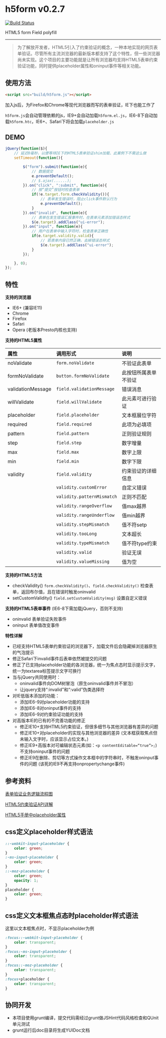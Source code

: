 h5form v0.2.7
======

[![Build Status](https://travis-ci.org/gucong3000/h5form.svg?branch=master)](https://travis-ci.org/gucong3000/h5form)

HTML5 form Field polyfill

----------

> 为了解放开发者，HTML5引入了约束验证的概念，一种本地实现的网页表单验证。尽管所有主流浏览器的最新版本都支持了这个特性，但一些浏览器尚未实现。这个项目的主要功能就是让所有浏览器均支持HTML5表单约束验证功能，同时提供placeholder属性和oninput事件等相关功能。

## 使用方法 ##
```HTML
<script src="build/h5form.js"></script>
```

加入js后，为Firefox和Chrome等现代浏览器而写的表单验证，IE下也能工作了

`h5form.js`会自动管理依赖的js，IE9+会自动加载`h5form.el.js`，IE6-8下自动加载`h5form.htc`，IE6+、Safari下将会加载`placeholder.js`

## DEMO

```Javascript
jQuery(function($){
	// 延迟0毫秒，以便等待IE下的HTML5表单验证shim加载、此案例下不需这么做
	setTimeout(function(){

		$("form").submit(function(e){
			// 数据提交
			e.preventDefault();
			// $.ajax(......);
		}).on("click", ":submit", function(e){
			// 按“提交”按钮时检查表单
			if(!e.target.form.checkValidity()){
				// 表单发生错误时，阻止click事件默认行为
				e.preventDefault();
			}
		}).on("invalid", function(e){
			// 表单在发生错误汇报事件时，在表单元素添加错误态样式
			$(e.target).addClass("ui-error");
		}).on("input", function(e){
			// 用户在表单中输入字符时，检查表单正确性
			if(e.target.validity.valid){
				// 若表单内容已然正确，去掉错误态样式
				$(e.target).addClass("ui-error");
			}
		});

	}, 0);
});
```

## 特性 ##

**支持的浏览器**

- IE6+		(兼容IE11)
- Chrome
- Firefox
- Safari
- Opera (老版本Presto内核也支持)

**支持的HTML5属性**

| 属性					| 调用形式					| 说明					|
| :-------------------- | :------------------------ | :-------------------- |
| noValidate			| `form.noValidate`			| 不验证此表单			|
| formNoValidate		| `button.formNoValidate`	| 此按钮所属表单不验证	|
| validationMessage		| `field.validationMessage`	| 错误消息				|
| willValidate			| `field.willValidate`		| 此元素可进行验证		|
| placeholder			| `field.placeholder`		| 文本框展位字符		|
| required				| `field.required`			| 此项为必填项			|
| pattern				| `field.pattern`			| 正则验证规则			|
| step					| `field.step`				| 数字增量				|
| max					| `field.max`				| 数字上限				|
| min					| `field.min`				| 数字下限				|
| validity				| `field.validity`			| 约束验证的详细信息	|
|| `validity.customError`		|自定义错误
|| `validity.patternMismatch`	|正则不匹配
|| `validity.rangeOverflow`		|值max越界
|| `validity.rangeUnderflow`	|值min越界
|| `validity.stepMismatch`		|值不符setp
|| `validity.tooLong`			|文本超长
|| `validity.typeMismatch`		|值不符type约束
|| `validity.valid`				|验证无误
|| `validity.valueMissing`		|值为空

**支持的HTML5方法**

- checkValidity()		`form.checkValidity()`、`field.checkValidity()`	检查表单，返回布尔值，且在错误时触发oninvalid
- setCustomValidity()	`field.setCustomValidity(msg)`					设置自定义错误

**支持的HTML5表单事件**	(IE6-8下需加载jQuery，否则不支持)

- oninvalid		表单验证失败事件
- oninput		表单值改变事件

**特性详解**

- 已经支持HTML5表单约束验证的浏览器下，加载文件后会隐藏掉浏览器原生的气泡提示
- 修正Safari下invalid事件后表单依然被提交的问题
- 修正了已支持placeholder功能的各浏览器，统一为焦点态时显示提示文字，统一为textarea标签提示文字可换行
- 当与jQuery共同使用时：
	- oninvalid事件向DOM树冒泡（原生oninvalid事件并不冒泡）
	- 让jquery支持“:invalid”和“:valid”伪类选择符
- 对IE低版本添加的功能：
	- 添加IE6-9对placeholder功能的支持
	- 添加IE6-8对oninput事件的支持
	- 添加IE6-9对约束验证功能的支持
- 对高版本IE的已有的不完善功能的修正
	- 修正IE10+支持HTML5约束验证，但很多细节与其他浏览器有差异的问题
	- 修正IE10+对placeholder的实现与其他浏览器的差异	(文本框获取焦点但未输入文字时，应该显示占位文本。)
	- 修正IE9+高版本对可编辑状态元素(如：`<p contentEditable=“true”>;`)不支持oninput事件的问题
	- 修正IE9在删除、剪切等方式操作文本框中的字符串时，不触发oninput事件的问题	(该死的IE9不再支持onpropertychange事件)

## 参考资料 ##

[表单验证业务逻辑流程图](https://github.com/gucong3000/h5form/blob/master/flowchart/README.md)

[HTML5约束验证API详解](http://ju.outofmemory.cn/entry/31397)

[HTML5手册中placeholder属性](http://www.w3school.com.cn/html5/att_input_placeholder.asp)


## css定义placeholder样式语法 ##

```CSS
::-webkit-input-placeholder {
	color: green;
}
:-ms-input-placeholder {
	color: green;
}
::-moz-placeholder {
	color: green;
	opacity: 1;
}
placeholder {
	color: green;
}
```

## css定义文本框焦点态时placeholder样式语法 ##

这里以文本框焦点时，不显示placeholder为例

```CSS
:focus::-webkit-input-placeholder {
	color: transparent;
}
:focus:-ms-input-placeholder {
	color: transparent;
}
:focus::-moz-placeholder {
	color: transparent;
}
:focus+placeholder {
	color: transparent;
}
```

## 协同开发 ##

- 本项目使用grunt编译，提交代码需经过grunt做JSHint代码风格检查和QUnit单元测试
- grunt运行后doc目录将生成YUIDoc文档
